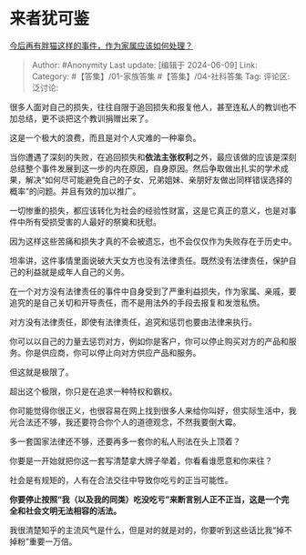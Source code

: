 # 来者犹可鉴
[今后再有胖猫这样的事件，作为家属应该如何处理？](https://www.zhihu.com/question/657035539/answer/3523316957)

> Author: #Anonymity
> Last update: [编辑于 2024-06-09]
> Link:
> Category: #【答集】/01-家族答集 #【答集】/04-社科答集 
> Tag: 
> 评论区:
> 泛讨论:

很多人面对自己的损失，往往自限于追回损失和报复他人，甚至连私人的教训也不加总结，更不谈把这个教训捐赠出来了。

这是一个极大的浪费，而且是对个人灾难的一种辜负。

当你遭遇了深刻的失败，在追回损失和**依法主张权利**之外，最应该做的应该是深刻总结整个事件发展到这一步的内在原因，自身原因。然后争取做出扎实的学术成果，解决“如何尽可能避免自己的子女、兄弟姐妹、亲朋好友做出同样错误选择的概率”的问题。并且有效的加以推广。

一切惨重的损失，都应该转化为社会的经验性财富，这是它真正的意义，也是对事件中所有受损受害的人最好的祭奠和抚慰。

因为这样这些苦痛和损失才真的不会被遗忘，也不会仅仅作为失败存在于历史中。

坦率讲，这件事情里面说破大天女方也没有法律责任。既然没有法律责任，保护自己的利益就是成年人自己的义务。

在一个对方没有法律责任的事件中自身受到了严重利益损失，作为家属、亲戚，要追究的是自己关切和开导责任，而不是用法外的手段去报复和发泄私愤。

对方没有法律责任，即使有法律责任，追究和惩罚也要由法律来执行。

你可以以自己的力量去惩罚对方，例如你是客户，你可以停止购买对方的产品和服务。你是供应商，你可以停止向对方供应产品和服务。

但这就是极限了。

超出这个极限，你只是在追求一种特权和霸权。

你可能觉得你很正义，也很容易在网上找到很多人来给你叫好，但实际生活中，我光合法还不够，我还要符合你个人的道德观念，不然我要倒大霉。

多一套国家法律还不够，还要再多一套你的私人刑法在头上顶着？

你要是一开始就把你这一套写清楚拿大牌子举着，你看看谁愿意和你来往？

社会是有规矩的，人有在合法交往中导致你吃亏的正当可能性。

**你要停止按照“我（以及我的同类）吃没吃亏”来断言别人正不正当，这是一个完全和社会文明无法相容的活法。**

我很清楚知乎的主流风气是什么，但是对的就是对的，你要听到这些话比我“掉不掉粉”重要一万倍。